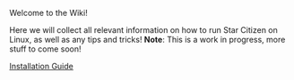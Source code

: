 Welcome to the Wiki!

Here we will collect all relevant information on how to run Star Citizen on Linux, as well as any tips and tricks!
**Note**: This is a work in progress, more stuff to come soon!

[Installation Guide](https://github.com/starcitizen-lug/information-howtos/wiki/Star-Citizen-on-Linux-Information-(README))
